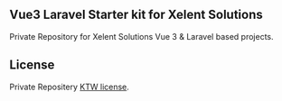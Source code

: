 ## Vue3 Laravel Starter kit for Xelent Solutions

Private Repository for Xelent Solutions Vue 3 & Laravel based projects.

## License

Private Repositery [KTW license](https://www.youtube.com/watch?v=UqyT8IEBkvY).
